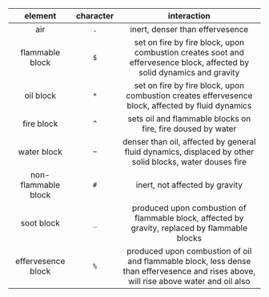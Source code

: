 | element | character | interaction |
| :---: | :---: | :---: |
| air | `.` | inert, denser than effervesence |
| flammable block | `$` | set on fire by fire block, upon combustion creates soot and effervesence block, affected by solid dynamics and gravity |
| oil block | `*` | set on fire by fire block, upon combustion creates effervesence block, affected by fluid dynamics |
| fire block | `^` | sets oil and flammable blocks on fire, fire doused by water |
| water block | `~` | denser than oil, affected by general fluid dynamics, displaced by other solid blocks, water douses fire |
| non-flammable block | `#` | inert, not affected by gravity |
| soot block | `_` | produced upon combustion of flammable block, affected by gravity, replaced by flammable blocks |
| effervesence block | `%` | produced upon combustion of oil and flammable block, less dense than effervesence and rises above, will rise above water and oil also |